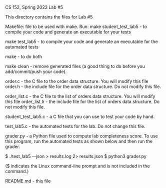 CS 152, Spring 2022
Lab #5

This directory contains the files for Lab #5

Makefile: file to be used with make.  Run:
  make student_test_lab5 - to compile your code and generate an executable for your tests

  make test_lab5 - to compile your code and generate an executable for the automated tests

  make - to do both

  make clean - remove generated files  (a good thing to do before you add/commit/push
    your code).

order.c - the C file to the order data structure.  You will modify this file
order.h - the include file for the order data structure. Do not modify this file.

order_list.c - the C file to the list of orders data structure.  You will modify this file
order_list.h - the include file for the list of orders data structure. Do not modify this file.

student_test_lab5.c - a C file that you can use to test your code by hand.

test_lab5.c - the automated tests for the lab.  Do not change this file.

grader.py - a Python file used to compute lab completeness score.  To
use this program, run the automated tests as shown below and then run
the grader.

  $ ./test_lab5 --json > results.log 2> results.json
  $ python3 grader.py

($ indicates the Linux command-line prompt and is not included in the command.)

README.md - this file

